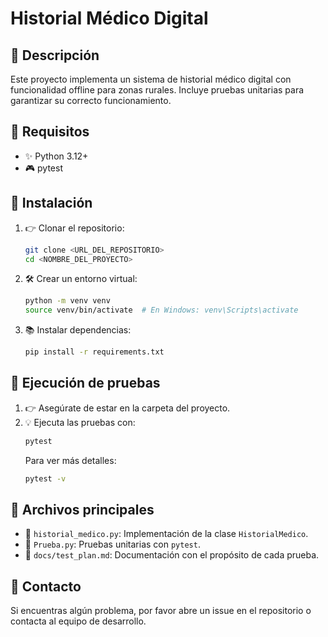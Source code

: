 # Historial Médico Digital

## 📝 Descripción
Este proyecto implementa un sistema de historial médico digital con funcionalidad offline para zonas rurales. Incluye pruebas unitarias para garantizar su correcto funcionamiento.

## 📂 Requisitos
- ✨ Python 3.12+
- 🎮 pytest

## 💪 Instalación
1. 👉 Clonar el repositorio:
   ```bash
   git clone <URL_DEL_REPOSITORIO>
   cd <NOMBRE_DEL_PROYECTO>
   ```
2. 🛠️ Crear un entorno virtual:
   ```bash
   python -m venv venv
   source venv/bin/activate  # En Windows: venv\Scripts\activate
   ```
3. 📚 Instalar dependencias:
   ```bash
   pip install -r requirements.txt
   ```

## 🔢 Ejecución de pruebas
1. 👉 Asegúrate de estar en la carpeta del proyecto.
2. 💡 Ejecuta las pruebas con:
   ```bash
   pytest
   ```
   Para ver más detalles:
   ```bash
   pytest -v
   ```

## 📝 Archivos principales
- 🔖 `historial_medico.py`: Implementación de la clase `HistorialMedico`.
- 🔧 `Prueba.py`: Pruebas unitarias con `pytest`.
- 📖 `docs/test_plan.md`: Documentación con el propósito de cada prueba.

## 👤 Contacto
Si encuentras algún problema, por favor abre un issue en el repositorio o contacta al equipo de desarrollo.

